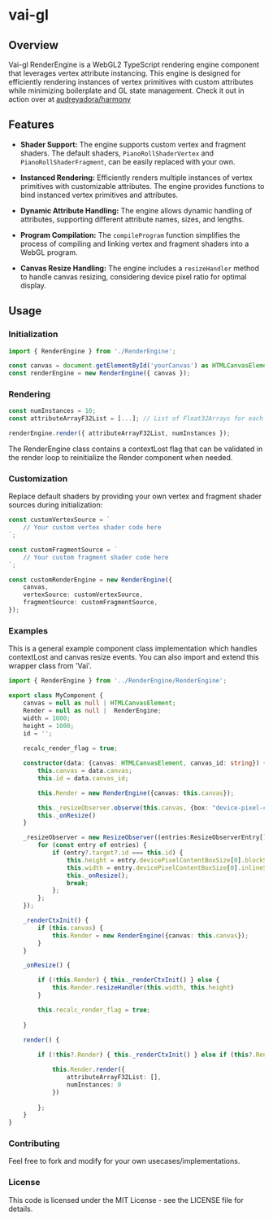 # vai-gl

## Overview

Vai-gl RenderEngine is a WebGL2 TypeScript rendering engine component that leverages vertex attribute instancing. This engine is designed for efficiently rendering instances of vertex primitives with custom attributes while minimizing boilerplate and GL state management. Check it out in action over at [audreyadora/harmony](https://github.com/audreyadora/harmony)

## Features

- **Shader Support:** The engine supports custom vertex and fragment shaders. The default shaders, `PianoRollShaderVertex` and `PianoRollShaderFragment`, can be easily replaced with your own.

- **Instanced Rendering:** Efficiently renders multiple instances of vertex primitives with customizable attributes. The engine provides functions to bind instanced vertex primitives and attributes.

- **Dynamic Attribute Handling:** The engine allows dynamic handling of attributes, supporting different attribute names, sizes, and lengths. 

- **Program Compilation:** The `compileProgram` function simplifies the process of compiling and linking vertex and fragment shaders into a WebGL program.

- **Canvas Resize Handling:** The engine includes a `resizeHandler` method to handle canvas resizing, considering device pixel ratio for optimal display.

## Usage

### Initialization

```typescript
import { RenderEngine } from './RenderEngine';

const canvas = document.getElementById('yourCanvas') as HTMLCanvasElement;
const renderEngine = new RenderEngine({ canvas });
```
### Rendering

```typescript 
const numInstances = 10;
const attributeArrayF32List = [...]; // List of Float32Arrays for each instance

renderEngine.render({ attributeArrayF32List, numInstances });
```

The RenderEngine class contains a contextLost flag that can be validated in the render loop to reinitialize the Render component when needed. 

### Customization

Replace default shaders by providing your own vertex and fragment shader sources during initialization:

```typescript 
const customVertexSource = `
    // Your custom vertex shader code here
`;

const customFragmentSource = `
    // Your custom fragment shader code here
`;

const customRenderEngine = new RenderEngine({
    canvas,
    vertexSource: customVertexSource,
    fragmentSource: customFragmentSource,
});
```

### Examples

This is a general example component class implementation which handles contextLost and canvas resize events. You can also import and extend this wrapper class from 'Vai'.

```typescript 
import { RenderEngine } from '../RenderEngine/RenderEngine';

export class MyComponent {
    canvas = null as null | HTMLCanvasElement;
    Render = null as null |  RenderEngine;
    width = 1000;
    height = 1000;
    id = '';
 
    recalc_render_flag = true;

    constructor(data: {canvas: HTMLCanvasElement, canvas_id: string}) {
        this.canvas = data.canvas;
        this.id = data.canvas_id;

        this.Render = new RenderEngine({canvas: this.canvas});

        this._resizeObserver.observe(this.canvas, {box: "device-pixel-content-box"})
        this._onResize()
    }

    _resizeObserver = new ResizeObserver((entries:ResizeObserverEntry[]) => {
        for (const entry of entries) {
            if (entry?.target?.id === this.id) {
                this.height = entry.devicePixelContentBoxSize[0].blockSize;
                this.width = entry.devicePixelContentBoxSize[0].inlineSize;
                this._onResize();
                break;
            };
        };
    });

    _renderCtxInit() {
        if (this.canvas) {
            this.Render = new RenderEngine({canvas: this.canvas});
        }
    }

    _onResize() {

        if (!this.Render) { this._renderCtxInit() } else {
            this.Render.resizeHandler(this.width, this.height)
        }

        this.recalc_render_flag = true;
        
    }

    render() {
        
        if (!this?.Render) { this._renderCtxInit() } else if (this?.Render?.contextLost) { this._renderCtxInit() } else {

            this.Render.render({
                attributeArrayF32List: [], 
                numInstances: 0 
            })
          
        };
    }
}
```
### Contributing 
Feel free to fork and modify for your own usecases/implementations.

### License
This code is licensed under the MIT License - see the LICENSE file for details.
